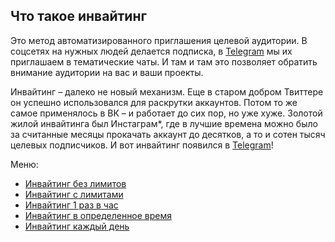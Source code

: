 ## Что такое инвайтинг

Это метод автоматизированного приглашения целевой аудитории. В соцсетях на нужных людей делается подписка, в [Telegram](https://telegram.org/) мы их приглашаем в тематические чаты. И там и там это позволяет обратить внимание аудитории на вас и ваши проекты.

Инвайтинг – далеко не новый механизм. Еще в старом добром Твиттере он успешно использовался для раскрутки аккаунтов. Потом то же самое применялось в ВК – и работает до сих пор, но уже хуже. Золотой жилой инвайтинга был Инстаграм*, где в лучшие времена можно было за считанные месяцы прокачать аккаунт до десятков, а то и сотен тысяч целевых подписчиков. И вот инвайтинг появился в [Telegram](https://telegram.org/)!

Меню:
- [Инвайтинг без лимитов](Инвайтинг)
- [Инвайтинг с лимитами](Инвайтинг_с_лимитами.md)
- [Инвайтинг 1 раз в час](../Инвайтинг_1_раз_в_час.html)
- [Инвайтинг в определенное время](../Инвайтинг_в_определенное_время.html)
- [Инвайтинг каждый день](../Инвайтинг_каждый_день.html)